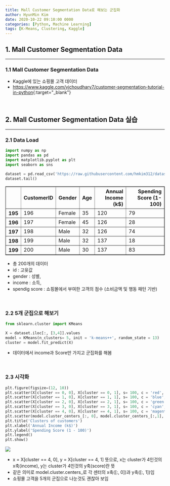 ```yaml
---
title: Mall Customer Segmentation Data로 해보는 군집화
author: HyunMin Kim
date: 2020-10-22 09:10:00 0000
categories: [Python, Machine Learning]
tags: [K-Means, Clustering, Kaggle]
---
```





## 1. Mall Customer Segmentation Data
---
### 1.1 Mall Customer Segmentation Data
- Kaggle에 있는 쇼핑몰 고객 데이터
- <https://www.kaggle.com/vjchoudhary7/customer-segmentation-tutorial-in-python>{:target="_blank"}

<br>

## 2. Mall Customer Segmentation Data 실습
---
### 2.1 Data Load


```python
import numpy as np
import pandas as pd
import matplotlib.pyplot as plt
import seaborn as sns

dataset = pd.read_csv('https://raw.githubusercontent.com/hmkim312/datas/main/mallcustomer/Mall_Customers.csv')
dataset.tail()
```




<div>
<style scoped>
    .dataframe tbody tr th:only-of-type {
        vertical-align: middle;
    }

    .dataframe tbody tr th {
        vertical-align: top;
    }

    .dataframe thead th {
        text-align: right;
    }
</style>
<table border="1" class="dataframe">
  <thead>
    <tr style="text-align: right;">
      <th></th>
      <th>CustomerID</th>
      <th>Gender</th>
      <th>Age</th>
      <th>Annual Income (k$)</th>
      <th>Spending Score (1-100)</th>
    </tr>
  </thead>
  <tbody>
    <tr>
      <th>195</th>
      <td>196</td>
      <td>Female</td>
      <td>35</td>
      <td>120</td>
      <td>79</td>
    </tr>
    <tr>
      <th>196</th>
      <td>197</td>
      <td>Female</td>
      <td>45</td>
      <td>126</td>
      <td>28</td>
    </tr>
    <tr>
      <th>197</th>
      <td>198</td>
      <td>Male</td>
      <td>32</td>
      <td>126</td>
      <td>74</td>
    </tr>
    <tr>
      <th>198</th>
      <td>199</td>
      <td>Male</td>
      <td>32</td>
      <td>137</td>
      <td>18</td>
    </tr>
    <tr>
      <th>199</th>
      <td>200</td>
      <td>Male</td>
      <td>30</td>
      <td>137</td>
      <td>83</td>
    </tr>
  </tbody>
</table>
</div>



- 총 200개의 데이터 
- id : 고윳값
- gender : 성별, 
- income : 소득, 
- spendig score : 쇼핑몰에서 부여한 고객의 점수 (소비금액 및 행동 패턴 기반)

<br>

### 2.2 5개 군집으로 해보기


```python
from sklearn.cluster import KMeans

X = dataset.iloc[:, [3,4]].values
model = KMeans(n_clusters= 5, init = 'k-means++', random_state = 13)
cluster = model.fit_predict(X)
```

- 데이터에서 income과 Score만 가지고 군집화를 해봄

<br>

### 2.3 시각화


```python
plt.figure(figsize=(12, 10))
plt.scatter(X[cluster == 0, 0], X[cluster == 0, 1], s= 100, c = 'red', label = 'Cluster 1')
plt.scatter(X[cluster == 1, 0], X[cluster == 1, 1], s= 100, c = 'blue', label = 'Cluster 2')
plt.scatter(X[cluster == 2, 0], X[cluster == 2, 1], s= 100, c = 'green', label = 'Cluster 3')
plt.scatter(X[cluster == 3, 0], X[cluster == 3, 1], s= 100, c = 'cyan', label = 'Cluster 4')
plt.scatter(X[cluster == 4, 0], X[cluster == 4, 1], s= 100, c = 'magenta', label = 'Cluster 5')
plt.scatter(model.cluster_centers_[:, 0], model.cluster_centers_[:,1], s = 300, c = 'yellow', label = 'Centroids')
plt.title('Clusters of customers')
plt.xlabel('Annual Income (k$)')
plt.ylabel('Spending Score (1 - 100)')
plt.legend()
plt.show()
```

<img src = 'https://user-images.githubusercontent.com/60168331/96835668-de1fe880-147e-11eb-9277-b4ae408697fb.png'>


- x = X[cluster == 4, 0], y = X[cluster == 4, 1] 뜻으로, x는 cluster가 4인것의 x축(income), y는 cluster가 4인것의 y축(score)란 뜻
- 같은 의미로 model.cluster.centers_로 각 센터의 x축([:, 0])과 y축([:, 1])임
- 쇼핑몰 고객을 5개의 군집으로 나눈것도 괜찮아 보임
